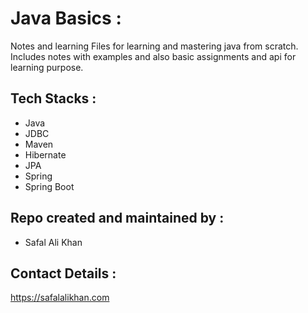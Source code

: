 # Java Basics :

Notes and learning Files for learning and mastering java from scratch.
Includes notes with examples and also basic assignments and api for learning purpose.

## Tech Stacks :
- Java
- JDBC
- Maven
- Hibernate
- JPA
- Spring
- Spring Boot

## Repo created and maintained by :
- Safal Ali Khan

## Contact Details :
https://safalalikhan.com
